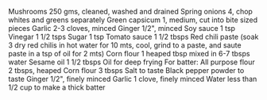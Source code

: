 Mushrooms 250 gms, cleaned, washed and drained
  Spring onions 4, chop whites and greens separately
  Green capsicum 1, medium, cut into bite sized pieces
  Garlic 2-3 cloves, minced
  Ginger 1/2", minced
  Soy sauce 1 tsp
  Vinegar 1 1/2 tsps
  Sugar 1 tsp
  Tomato sauce 1 1/2 tbsps
  Red chili paste (soak 3 dry red chilis in hot water for 10 mts, cool, grind to a paste, and saute paste in a tsp of oil for 2 mts)
  Corn flour 1 heaped tbsp mixed in 6-7 tbsps water
  Sesame oil 1 1/2 tbsps
  Oil for deep frying
  For batter:
  All purpose flour 2 tbsps, heaped
  Corn flour 3 tbsps
  Salt to taste
  Black pepper powder to taste
  Ginger 1/2", finely minced
  Garlic 1 clove, finely minced
  Water less than 1/2 cup to make a thick batter